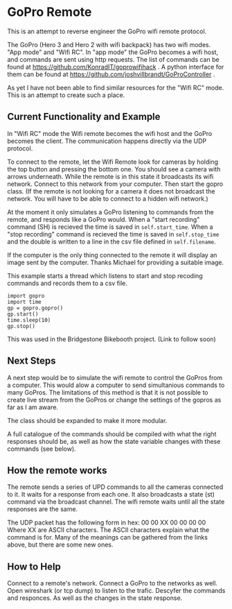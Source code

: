 GoPro Remote
============

This is an attempt to reverse engineer the GoPro wifi remote protocol. 

The GoPro (Hero 3 and Hero 2 with wifi backpack) has two wifi modes. "App mode" and "Wifi RC". In "app mode" the GoPro becomes a wifi host, and commands are sent using http requests. The list of commands can be found at https://github.com/KonradIT/goprowifihack . A python interface for them can be found at https://github.com/joshvillbrandt/GoProController . 

As yet I have not been able to find similar resources for the "Wifi RC" mode. This is an attempt to create such a place.

Current Functionality and Example
---------------------------------

In "Wifi RC" mode the Wifi remote becomes the wifi host and the GoPro becomes the client. The communication happens directly via the UDP protocol. 

To connect to the remote, let the Wifi Remote look for cameras by holding the top button and pressing the bottom one. You should see a camera with arrows underneath. While the remote is in this state it broadcasts its wifi network. Connect to this network from your computer. Then start the gopro class. (If the remote is not looking for a camera it does not broadcast the network. You will have to be able to connect to a hidden wifi network.) 

At the moment it only simulates a GoPro listening to commands from the remote, and responds like a GoPro would. When a "start recording" command (SH) is recieved the time is saved in `self.start_time`. When a "stop recording" command is recieved the time is saved in `self.stop_time` and the double is written to a line in the csv file defined in `self.filename`.

If the computer is the only thing connected to the remote it will display an image sent by the computer. Thanks Michael for providing a suitable image.

This example starts a thread which listens to start and stop recoding commands and records them to a csv file.

    import gopro
    import time
    gp = gopro.gopro()
    gp.start()
    time.sleep(10)
    gp.stop()
    

This was used in the Bridgestone Bikebooth project. (Link to follow soon)

Next Steps
----------

A next step would be to simulate the wifi remote to control the GoPros from a computer. This would alow a computer to send simultanious commands to many GoPros. The limitations of this method is that it is not possible to create live stream from the GoPros or change the settings of the gopros as far as I am aware.

The class should be expanded to make it more modular.

A full catalogue of the commands should be compiled with what the right responses should be, as well as how the state variable changes with these commands (see below).

How the remote works
--------------------

The remote sends a series of UPD commands to all the cameras connected to it. It waits for a response from each one. It also broadcasts a state (st) command via the broadcast channel. The wifi remote waits until all the state responses are the same. 

The UDP packet has the following form in hex: 00 00 XX 00 00 00 00 
Where XX are ASCII characters. The ASCII characters explain what the command is for. Many of the meanings can be gathered from the links above, but there are some new ones.

How to Help
-----------

Connect to a remote's network. Connect a GoPro to the networks as well. Open wireshark (or tcp dump) to listen to the trafic. Descyfer the commands and responces. As well as the changes in the state response. 

